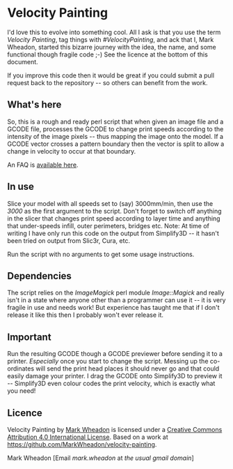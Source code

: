 # Velocity Painting

I'd love this to evolve into something cool. All I ask is that you use the term _Velocity Painting_, tag things with _#VelocityPainting_, and ack that I, Mark Wheadon, started this bizarre journey with the idea, the name, and some functional though fragile code ;-) See the licence at the bottom of this document.

If you improve this code then it would be great if you could submit a pull request back to the repository -- so others can benefit from the work.

## What's here

So, this is a rough and ready perl script that when given an image file and a GCODE file, processes the GCODE to change print speeds according to the intensity of the image pixels -- thus mapping the image onto the model. If a GCODE vector crosses a pattern boundary then the vector is split to allow a change in velocity to occur at that boundary.

An FAQ is [available here](https://github.com/MarkWheadon/velocity-painting/wiki/FAQ).

## In use

Slice your model with all speeds set to (say) 3000mm/min, then use the _3000_ as the first argument to the script. Don't forget to switch off
anything in the slicer that changes print speed according to layer time and anything that under-speeds infill, outer perimeters, bridges etc.
Note: At time of writing I have only run this code on the output from Simplify3D -- it hasn't been tried on output from Slic3r, Cura, etc.

Run the script with no arguments to get some usage instructions.

## Dependencies

The script relies on the _ImageMagick_ perl module _Image::Magick_ and really isn't in a state where anyone other than a programmer can use it -- it is very fragile in use and needs work! But experience has taught me that if I don't release it like this then I probably won't ever release it.

## Important

Run the resulting GCODE though a GCODE previewer before sending it to a printer. *Especially* once you start to change the script.  Messing up the co-ordinates will send the print head places it should never go and that could easily damage your printer. I drag the GCODE onto Simplify3D to preview it -- Simplify3D even colour codes the print velocity, which is exactly what you need!

## Licence

Velocity Painting by [Mark Wheadon](https://github.com/MarkWheadon) is licensed under a [Creative Commons Attribution 4.0 International License](http://creativecommons.org/licenses/by/4.0/).  Based on a work at https://github.com/MarkWheadon/velocity-painting.

Mark Wheadon [Email _mark.wheadon_ at _the usual gmail domain_]
